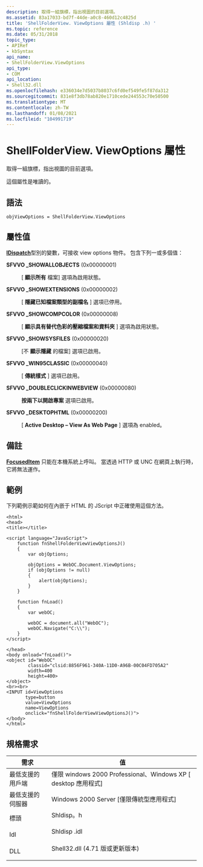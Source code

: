 ```yaml
---
description: 取得一組旗標，指出視圖的目前選項。
ms.assetid: 83a17033-bd7f-44de-a0c8-460d12c4825d
title: 'ShellFolderView. ViewOptions 屬性 (Shldisp .h) '
ms.topic: reference
ms.date: 05/31/2018
topic_type:
- APIRef
- kbSyntax
api_name:
- ShellFolderView.ViewOptions
api_type:
- COM
api_location:
- Shell32.dll
ms.openlocfilehash: e336034e7d5037b8037c6fd0ef549fe5f87da312
ms.sourcegitcommit: 831e8f3db78ab820e1710cede244553c70e50500
ms.translationtype: MT
ms.contentlocale: zh-TW
ms.lasthandoff: 01/08/2021
ms.locfileid: "104991719"
---
```

# <a name="shellfolderviewviewoptions-property"></a>ShellFolderView. ViewOptions 屬性

取得一組旗標，指出視圖的目前選項。

這個屬性是唯讀的。

## <a name="syntax"></a>語法


```JScript
objViewOptions = ShellFolderView.ViewOptions
```



## <a name="property-value"></a>屬性值

[**IDispatch**](/windows/win32/api/oaidl/nn-oaidl-idispatch)型別的變數，可接收 view options 物件。 包含下列一或多個值：

<dt>

<span id="SFVVO_SHOWALLOBJECTS"></span><span id="sfvvo_showallobjects"></span>

<span id="SFVVO_SHOWALLOBJECTS"></span><span id="sfvvo_showallobjects"></span>**SFVVO \_SHOWALLOBJECTS** (0x00000001) 


</dt> <dd>

[ **顯示所有** 檔案] 選項為啟用狀態。

</dd> <dt>

<span id="SFVVO_SHOWEXTENSIONS"></span><span id="sfvvo_showextensions"></span>

<span id="SFVVO_SHOWEXTENSIONS"></span><span id="sfvvo_showextensions"></span>**SFVVO \_SHOWEXTENSIONS** (0x00000002) 


</dt> <dd>

[ **隱藏已知檔案類型的副檔名** ] 選項已停用。

</dd> <dt>

<span id="SFVVO_SHOWCOMPCOLOR"></span><span id="sfvvo_showcompcolor"></span>

<span id="SFVVO_SHOWCOMPCOLOR"></span><span id="sfvvo_showcompcolor"></span>**SFVVO \_SHOWCOMPCOLOR** (0x00000008) 


</dt> <dd>

[ **顯示具有替代色彩的壓縮檔案和資料夾** ] 選項為啟用狀態。

</dd> <dt>

<span id="SFVVO_SHOWSYSFILES"></span><span id="sfvvo_showsysfiles"></span>

<span id="SFVVO_SHOWSYSFILES"></span><span id="sfvvo_showsysfiles"></span>**SFVVO \_SHOWSYSFILES** (0x00000020) 


</dt> <dd>

[不 **顯示隱藏** 的檔案] 選項已啟用。

</dd> <dt>

<span id="SFVVO_WIN95CLASSIC"></span><span id="sfvvo_win95classic"></span>

<span id="SFVVO_WIN95CLASSIC"></span><span id="sfvvo_win95classic"></span>**SFVVO \_WIN95CLASSIC** (0x00000040) 


</dt> <dd>

[ **傳統樣式** ] 選項已啟用。

</dd> <dt>

<span id="SFVVO_DOUBLECLICKINWEBVIEW"></span><span id="sfvvo_doubleclickinwebview"></span>

<span id="SFVVO_DOUBLECLICKINWEBVIEW"></span><span id="sfvvo_doubleclickinwebview"></span>**SFVVO \_DOUBLECLICKINWEBVIEW** (0x00000080) 


</dt> <dd>

**按兩下以開啟專案** 選項已啟用。

</dd> <dt>

<span id="SFVVO_DESKTOPHTML"></span><span id="sfvvo_desktophtml"></span>

<span id="SFVVO_DESKTOPHTML"></span><span id="sfvvo_desktophtml"></span>**SFVVO \_DESKTOPHTML** (0x00000200) 


</dt> <dd>

[ **Active Desktop – View As Web Page** ] 選項為 enabled。

</dd> </dl>

## <a name="remarks"></a>備註

[**FocusedItem**](shellfolderview-focuseditem.md) 只能在本機系統上呼叫。 當透過 HTTP 或 UNC 在網頁上執行時，它將無法運作。

## <a name="examples"></a>範例

下列範例示範如何在內嵌于 HTML 的 JScript 中正確使用這個方法。


```JScript
<html>
<head>
<title></title>

<script language="JavaScript">
    function fnShellFolderViewViewOptionsJ()
    {
        var objOptions;
        
        objOptions = WebOC.Document.ViewOptions;
        if (objOptions != null)
        {
            alert(objOptions);
        }
    }
    
    function fnLoad()
    {
        var webOC;
        
        webOC = document.all("WebOC");
        webOC.Navigate("C:\\");
    }
</script>

</head>
<body onload="fnLoad()">
<object id="WebOC"
        classid="clsid:8856F961-340A-11D0-A96B-00C04FD705A2"
        width=400
        height=400>
</object>
<br><br>
<INPUT id=ViewOptions 
       type=button 
       value=ViewOptions 
       name=ViewOptions 
       onclick="fnShellFolderViewViewOptionsJ()">
</body>
</html>
```



## <a name="requirements"></a>規格需求



| 需求 | 值 |
|-------------------------------------|----------------------------------------------------------------------------------------------------------------|
| 最低支援的用戶端<br/> | 僅限 windows 2000 Professional、Windows XP \[ desktop 應用程式\]<br/>                                         |
| 最低支援的伺服器<br/> | Windows 2000 Server \[僅限傳統型應用程式\]<br/>                                                           |
| 標頭<br/>                   | <dl> <dt>Shldisp。h</dt> </dl>                           |
| Idl<br/>                      | <dl> <dt>Shldisp .idl</dt> </dl>                         |
| DLL<br/>                      | <dl> <dt>Shell32.dll (4.71 版或更新版本) </dt> </dl> |



 

 
